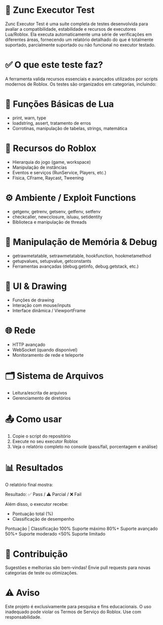 # 🔧 Zunc Executor Test

Zunc Executor Test é uma suíte completa de testes desenvolvida para avaliar a compatibilidade, estabilidade e recursos de executores Lua/Roblox.
Ela executa automaticamente uma série de verificações em diferentes áreas, fornecendo um relatório detalhado do que é totalmente suportado, parcialmente suportado ou não funcional no executor testado.

# ✅ O que este teste faz?

A ferramenta valida recursos essenciais e avançados utilizados por scripts modernos de Roblox.
Os testes são organizados em categorias, incluindo:

# 📌 Funções Básicas de Lua
- print, warn, type
- loadstring, assert, tratamento de erros
- Corrotinas, manipulação de tabelas, strings, matemática

# 📌 Recursos do Roblox
- Hierarquia do jogo (game, workspace)
- Manipulação de instâncias
- Eventos e serviços (RunService, Players, etc.)
- Física, CFrame, Raycast, Tweening

# ⚙️ Ambiente / Exploit Functions
- getgenv, getrenv, getsenv, getfenv, setfenv
- checkcaller, newcclosure, isluau, setidentity
- Biblioteca e manipulação de threads

# 🧠 Manipulação de Memória & Debug
- getrawmetatable, setrawmetatable, hookfunction, hookmetamethod
- getupvalues, setupvalue, getconstants
- Ferramentas avançadas (debug.getinfo, debug.getstack, etc.)

# 🎨 UI & Drawing
- Funções de drawing
- Interação com mouse/inputs
- Interface dinâmica / ViewportFrame

# 🌐 Rede
- HTTP avançado
- WebSocket (quando disponível)
- Monitoramento de rede e teleporte

# 🗂 Sistema de Arquivos
- Leitura/escrita de arquivos
- Gerenciamento de diretórios

# 📤 Como usar

1. Copie o script do repositório
2. Execute no seu executor Roblox
3. Veja o relatório completo no console (pass/fail, porcentagem e análise)

# 📊 Resultados

O relatório final mostra:

Resultado: ✅ Pass / ⚠️ Parcial / ❌ Fail

Além disso, o executor recebe:
- Pontuação total (%)
- Classificação de desempenho

Pontuação | Classificação
100%      Suporte máximo
80%+      Suporte avançado
50%+      Suporte moderado
<50%      Suporte limitado

# 🧩 Contribuição

Sugestões e melhorias são bem-vindas!
Envie pull requests para novas categorias de teste ou otimizações.

# ⚠️ Aviso

Este projeto é exclusivamente para pesquisa e fins educacionais.
O uso inadequado pode violar os Termos de Serviço do Roblox. Use com responsabilidade.
